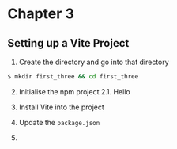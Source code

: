 # Chapter 3

## Setting up a Vite Project
1. Create the directory and go into that directory
```bash
$ mkdir first_three && cd first_three
```
2. Initialise the npm project
 2.1. Hello
3. Install Vite into the project

4. Update the ```package.json```

5. 

